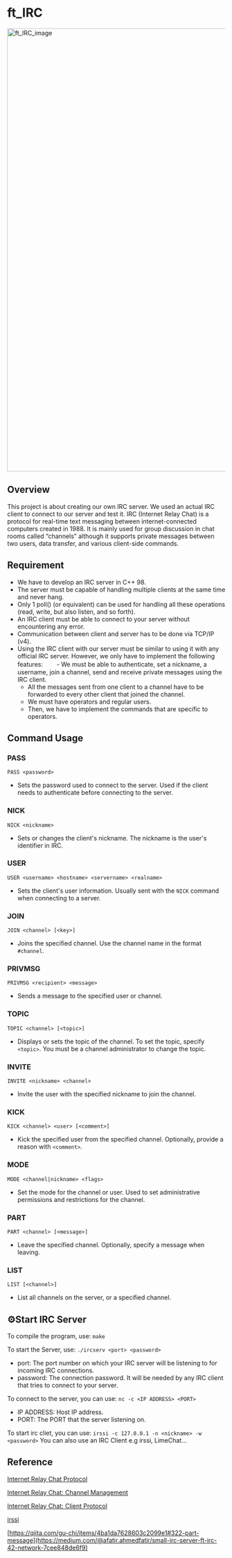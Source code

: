 # ft_IRC

<img width="1020" alt="ft_IRC_image" src="https://github.com/user-attachments/assets/458ed8cc-b41f-4ef6-b9cb-9ce3fb18cc45">

## Overview

This project is about creating our own IRC server. We used an actual IRC client to connect to our server and test it. IRC (Internet Relay Chat) is a protocol for real-time text messaging between internet-connected computers created in 1988. It is mainly used for group discussion in chat rooms called “channels” although it supports private messages between two users, data transfer, and various client-side commands.

## Requirement
- We have to develop an IRC server in C++ 98.
- The server must be capable of handling multiple clients at the same time and never hang.
- Only 1 poll() (or equivalent) can be used for handling all these operations (read, write, but also listen, and so forth).
- An IRC client must be able to connect to your server without encountering any error.
- Communication between client and server has to be done via TCP/IP (v4).
- Using the IRC client with our server must be similar to using it with any official IRC server. However, we only have to implement the following features:
　　- We must be able to authenticate, set a nickname, a username, join a channel, send and receive private messages using the IRC client.
    - All the messages sent from one client to a channel have to be forwarded to every other client that joined the channel.
    - We must have operators and regular users.
    - Then, we have to implement the commands that are specific to operators.

## Command Usage

### PASS
`PASS <password>`
- Sets the password used to connect to the server. Used if the client needs to authenticate before connecting to the server.

### NICK
`NICK <nickname>`
- Sets or changes the client's nickname. The nickname is the user's identifier in IRC.

### USER
`USER <username> <hostname> <servername> <realname>`
- Sets the client's user information. Usually sent with the `NICK` command when connecting to a server.

### JOIN
`JOIN <channel> [<key>]`
- Joins the specified channel. Use the channel name in the format `#channel`.

### PRIVMSG
`PRIVMSG <recipient> <message>`
- Sends a message to the specified user or channel.

### TOPIC
`TOPIC <channel> [<topic>]`
- Displays or sets the topic of the channel. To set the topic, specify `<topic>`. You must be a channel administrator to change the topic.

### INVITE
`INVITE <nickname> <channel>`
- Invite the user with the specified nickname to join the channel.

### KICK
`KICK <channel> <user> [<comment>]`
- Kick the specified user from the specified channel. Optionally, provide a reason with `<comment>`.

### MODE
`MODE <channel|nickname> <flags>`
- Set the mode for the channel or user. Used to set administrative permissions and restrictions for the channel.

### PART
`PART <channel> [<message>]`
- Leave the specified channel. Optionally, specify a message when leaving.

### LIST
`LIST [<channel>]`
- List all channels on the server, or a specified channel.

## ⚙️Start IRC Server
To compile the program, use:
`make`

To start the Server, use:
`./ircserv <port> <password>`

- port: The port number on which your IRC server will be listening to for incoming IRC connections.
- password: The connection password. It will be needed by any IRC client that tries to connect to your server. 

To connect to the server, you can use:
`nc -c <IP ADDRESS> <PORT>`
- IP ADDRESS: Host IP address.
- PORT: The PORT that the server listening on.

To start irc cliet, you can use:
`irssi -c 127.0.0.1 -n <nickname> -w <password>`
You can also use an IRC Client e.g irssi, LimeChat...

## Reference
[Internet Relay Chat Protocol](https://datatracker.ietf.org/doc/html/rfc1459)

[Internet Relay Chat: Channel Management](https://datatracker.ietf.org/doc/html/rfc2811)

[Internet Relay Chat: Client Protocol](https://datatracker.ietf.org/doc/html/rfc2812#section-3.2)


[irssi](https://irssi.org/search/?q=user_name&check_keywords=yes&area=default#)

[https://qiita.com/gu-chi/items/4ba1da7628603c2099e1#322-part-message](https://medium.com/@afatir.ahmedfatir/small-irc-server-ft-irc-42-network-7cee848de6f9)


